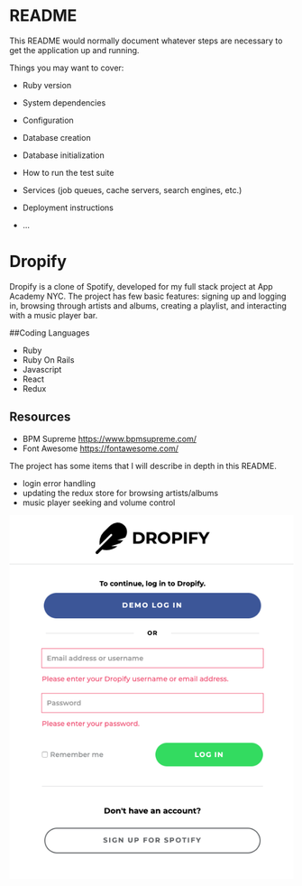 # README

This README would normally document whatever steps are necessary to get the
application up and running.

Things you may want to cover:

* Ruby version

* System dependencies

* Configuration

* Database creation

* Database initialization

* How to run the test suite

* Services (job queues, cache servers, search engines, etc.)

* Deployment instructions

* ...





# Dropify

Dropify is a clone of Spotify, developed for my full stack project at App Academy NYC. The project has few basic features: signing up and logging in, browsing through artists and albums, creating a playlist, and interacting with a music player bar.


##Coding Languages
+ Ruby
+ Ruby On Rails 
+ Javascript
+ React
+ Redux



## Resources
+ BPM Supreme https://www.bpmsupreme.com/ 
+ Font Awesome https://fontawesome.com/

The project has some items that I will describe in depth in this README.

+ login error handling 
+ updating the redux store for browsing artists/albums 
+ music player seeking and volume control

![LoginError](https://github.com/JeffreyTseng3/dropify/blob/master/README_images/login_errors.png?raw=true)


